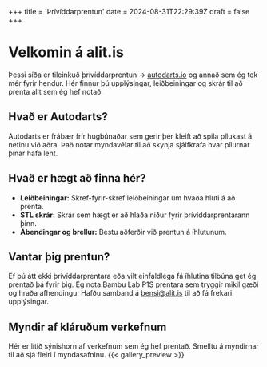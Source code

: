 +++
title = 'Þrívíddarprentun'
date = 2024-08-31T22:29:39Z
draft = false
+++

# Velkomin á alit.is

Þessi síða er tileinkuð þrívíddarprentun -> [autodarts.io](https://autodarts.io) og annað sem ég tek mér fyrir hendur. Hér finnur þú upplýsingar, leiðbeiningar og skrár til að prenta allt sem ég hef notað.

## Hvað er Autodarts?

Autodarts er frábær frír hugbúnaðar sem gerir þér kleift að spila pílukast á netinu við aðra. Það notar myndavélar til að skynja sjálfkrafa hvar pílurnar þínar hafa lent.

## Hvað er hægt að finna hér?

*   **Leiðbeiningar:** Skref-fyrir-skref leiðbeiningar um hvaða hluti á að prenta.
*   **STL skrár:** Skrár sem hægt er að hlaða niður fyrir þrívíddarprentarann þinn.
*   **Ábendingar og brellur:** Bestu aðferðir við prentun á íhlutunum.

## Vantar þig prentun?

Ef þú átt ekki þrívíddarprentara eða vilt einfaldlega fá íhlutina tilbúna get ég prentað þá fyrir þig. Ég nota Bambu Lab P1S prentara sem tryggir mikil gæði og hraða afhendingu. Hafðu samband á [bensi@alit.is](mailto:bensi@alit.is) til að fá frekari upplýsingar.

## Myndir af kláruðum verkefnum

Hér er lítið sýnishorn af verkefnum sem ég hef prentað. Smelltu á myndirnar til að sjá fleiri í myndasafninu.
{{< gallery_preview >}}
